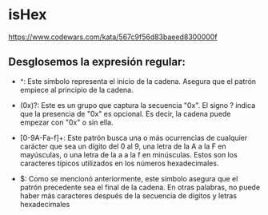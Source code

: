 # isHex
https://www.codewars.com/kata/567c9f56d83baeed8300000f

## Desglosemos la expresión regular:

- ^: Este símbolo representa el inicio de la cadena. Asegura que el patrón empiece al principio de la cadena.

- (0x)?: Este es un grupo que captura la secuencia "0x". El signo ? indica que la presencia de "0x" es opcional. Es decir, la cadena puede empezar con "0x" o sin ella.

- [0-9A-Fa-f]+: Este patrón busca una o más ocurrencias de cualquier carácter que sea un dígito del 0 al 9, una letra de la A a la F en mayúsculas, o una letra de la a a la f en minúsculas. Estos son los caracteres típicos utilizados en los números hexadecimales.

- $: Como se mencionó anteriormente, este símbolo asegura que el patrón precedente sea el final de la cadena. En otras palabras, no puede haber más caracteres después de la secuencia de dígitos y letras hexadecimales
